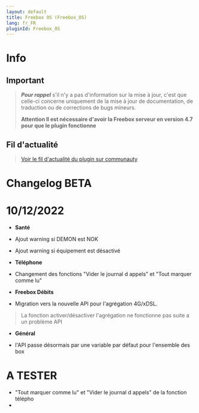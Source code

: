 ```yaml
---
layout: default
title: Freebox OS (Freebox_OS)
lang: fr_FR
pluginId: Freebox_OS
---
```


# Info

## Important

> **_Pour rappel_** s'il n'y a pas d'information sur la mise à jour, c'est que celle-ci concerne uniquement de la mise à jour de documentation, de traduction ou de corrections de bugs mineurs.
>
> **Attention Il est nécessaire d'avoir la Freebox serveur en version 4.7 pour que le plugin fonctionne**

## Fil d'actualité

> [Voir le fil d'actualité du plugin sur communauty](https://community.jeedom.com/t/info-plugin-freebox-mise-a-jour-des-composants-de-la-delta-tiles-systeme/30673)

# Changelog BETA

# 10/12/2022

- **Santé**
- Ajout warning si DEMON est NOK
- Ajout warning si équipement est désactivé


- **Téléphone**

- Changement des fonctions "Vider le journal d appels" et "Tout marquer comme lu" 

- **Freebox Débits**

- Migration vers la nouvelle API pour l'agrégation 4G/xDSL.

 > La fonction activer/désactiver l'agrégation ne fonctionne pas suite a un problème API

- **Général**

- l'API passe désormais par une variable par défaut pour l'ensemble des box


# A TESTER

- "Tout marquer comme lu" et "Vider le journal d appels" de la fonction télépho
- 


